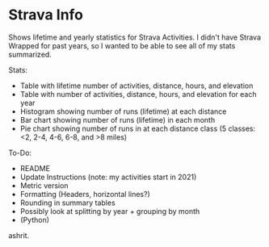# Strava Info

Shows lifetime and yearly statistics for Strava Activities. I didn't have Strava Wrapped for past years, so I wanted to be able to see all of my stats summarized.

Stats:

- Table with lifetime number of activities, distance, hours, and elevation
- Table with number of activities, distance, hours, and elevation for each year
- Histogram showing number of runs (lifetime) at each distance
- Bar chart showing number of runs (lifetime) in each month
- Pie chart showing number of runs in at each distance class (5 classes: <2, 2-4, 4-6, 6-8, and >8 miles)

To-Do:

- README
- Update Instructions (note: my activities start in 2021)
- Metric version
- Formatting (Headers, horizontal lines?)
- Rounding in summary tables
- Possibly look at splitting by year + grouping by month
- (Python)

ashrit.
